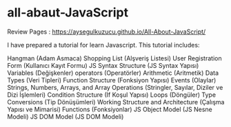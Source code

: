# all-abaut-JavaScript

Review Pages : https://aysegulkuzucu.github.io/All-About-JavaScript/

I have prepared a tutorial for learn Javascript. This tutorial includes:

Hangman (Adam Asmaca)
Shopping List (Alşveriş Listesi)
User Registration Form (Kullanıcı Kayıt Formu)
JS Syntax Structure (JS Syntax Yapısı)
Variables (Değişkenler)
operators (Operatörler)
Arithmetic (Aritmetik)
Data Types (Veri Tipleri)
Function Structure (Fonksiyon Yapısı)
Events (Olaylar)
Strings, Numbers, Arrays, and Array Operations (Stringler, Sayılar, Diziler ve Dizi İşlemleri)
Condition Structure (If Koşul Yapısı)
Loops (Döngüler)
Type Conversions (Tip Dönüşümleri)
Working Structure and Architecture (Çalışma Yapısı ve Mimarisi)
Functions (Fonksiyonlar)
JS Object Model (JS Nesne Modeli)
JS DOM Model (JS DOM Modeli)





